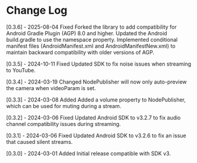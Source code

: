 # Change Log

[0.3.6] - 2025-08-04
Fixed
Forked the library to add compatibility for Android Gradle Plugin (AGP) 8.0 and higher.
Updated the Android build.gradle to use the namespace property.
Implemented conditional manifest files (AndroidManifest.xml and AndroidManifestNew.xml) to maintain backward compatibility with older versions of AGP.

[0.3.5] - 2024-10-11
Fixed
Updated SDK to fix noise issues when streaming to YouTube.

[0.3.4] - 2024-03-19
Changed
NodePublisher will now only auto-preview the camera when videoParam is set.

[0.3.3] - 2024-03-08
Added
Added a volume property to NodePublisher, which can be used for muting during a stream.

[0.3.2] - 2024-03-06
Fixed
Updated Android SDK to v3.2.7 to fix audio channel compatibility issues during streaming.

[0.3.1] - 2024-03-06
Fixed
Updated Android SDK to v3.2.6 to fix an issue that caused silent streams.

[0.3.0] - 2024-03-01
Added
Initial release compatible with SDK v3.
